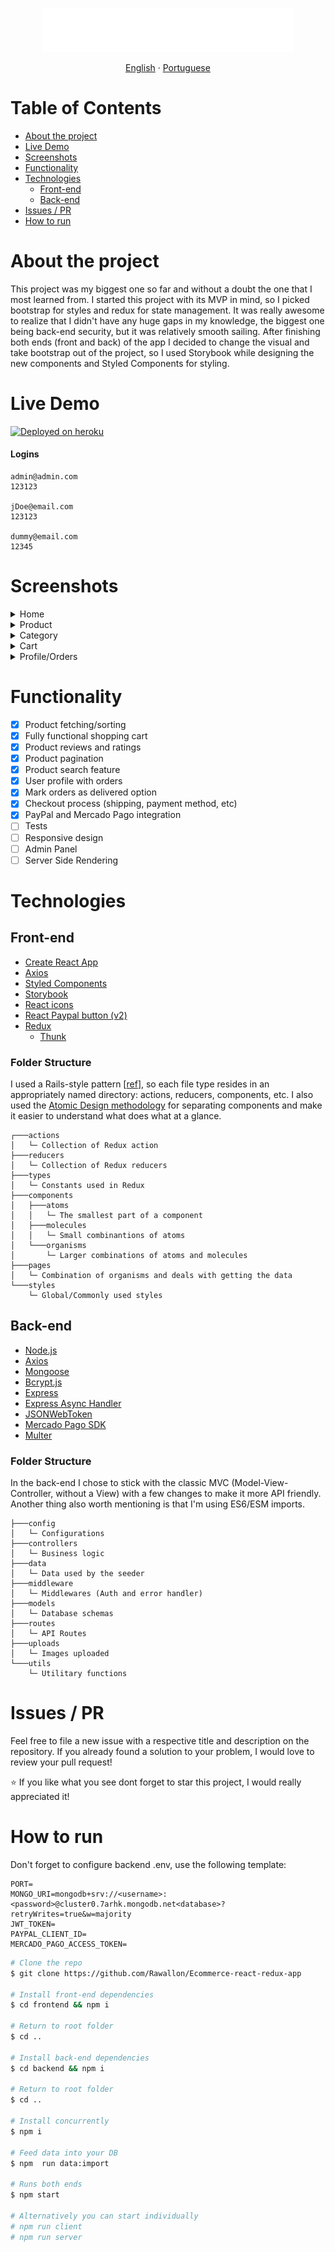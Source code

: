 <p align="center">
    <img src='./.readme/logo.svg' height="70">
</p>

<p align="center">
    <a href="README.md">English</a>
    ·
    <a href="README-PT.md">Portuguese</a>
 </p>

# Table of Contents

- [About the project](#About-the-project)
- [Live Demo](#Live-Demo)
- [Screenshots](#Screenshots)
- [Functionality](#Functionality)
- [Technologies](#Technologies)
  - [Front-end](#Front-end)
  - [Back-end](#Back-end)
- [Issues / PR](#Issues-/-PR)
- [How to run](#How-to-run)

# About the project

This project was my biggest one so far and without a doubt the one that I most learned from. I started this project with its MVP in mind, so I picked bootstrap for styles and redux for state management. It was really awesome to realize that I didn't have any huge gaps in my knowledge, the biggest one being back-end security, but it was relatively smooth sailing. After finishing both ends (front and back) of the app I decided to change the visual and take bootstrap out of the project, so I used Storybook while designing the new components and Styled Components for styling.

# Live Demo

<a title="Deployed on heroku" href="http://shopay-app.herokuapp.com/">
<img alt="Deployed on heroku" src="https://img.shields.io/badge/Deployed%20on%20heroku-%239E7CC1?style=plastic&logo=heroku&logoColor=white" width="200px" />
</a>

#### Logins

```
admin@admin.com
123123

jDoe@email.com
123123

dummy@email.com
12345
```

# Screenshots

<details><summary>Home</summary>
<p>
<img src="./.readme/home.jpg" >
</p>
</details>
<details><summary>Product</summary>
<p>
<img src="./.readme/product.jpg" >
</p>
</details>
<details><summary>Category</summary>
<p>
<img src="./.readme/category.jpg" >
</p>
</details>
<details><summary>Cart</summary>
<p>
<img src="./.readme/cart.jpg" >
</p>
</details>
<details><summary>Profile/Orders</summary>
<p>
<img src="./.readme/profile.jpg" >
</p>
</details>

# Functionality

- [x] Product fetching/sorting
- [x] Fully functional shopping cart
- [x] Product reviews and ratings
- [x] Product pagination
- [x] Product search feature
- [x] User profile with orders
- [x] Mark orders as delivered option
- [x] Checkout process (shipping, payment method, etc)
- [x] PayPal and Mercado Pago integration
- [ ] Tests
- [ ] Responsive design
- [ ] Admin Panel
- [ ] Server Side Rendering

# Technologies

## Front-end

- [Create React App](https://create-react-app.dev/)
- [Axios](https://github.com/axios/axios)
- [Styled Components](https://styled-components.com/)
- [Storybook](https://storybook.js.org/)
- [React icons](https://react-icons.github.io/react-icons/)
- [React Paypal button (v2)](https://www.npmjs.com/package/react-paypal-button-v2)
- [Redux](https://react-redux.js.org/)
  - [Thunk](https://github.com/reduxjs/redux-thunk)

### Folder Structure

I used a Rails-style pattern [[ref](https://livebook.manning.com/book/redux-in-action/chapter-11/9)], so each file type resides in an appropriately named directory: actions, reducers, components, etc. I also used the [Atomic Design methodology](https://atomicdesign.bradfrost.com/chapter-2/) for separating components and make it easier to understand what does what at a glance.

```
┌───actions
│   └─ Collection of Redux action
├───reducers
│   └─ Collection of Redux reducers
├───types
│   └─ Constants used in Redux
├───components
│   ├───atoms
│   │   └─ The smallest part of a component
│   ├───molecules
│   │   └─ Small combinantions of atoms
│   └───organisms
│       └─ Larger combinations of atoms and molecules
├───pages
│   └─ Combination of organisms and deals with getting the data
└───styles
    └─ Global/Commonly used styles
```

## Back-end

- [Node.js](https://nodejs.org/en/)
- [Axios](https://github.com/axios/axios)
- [Mongoose](https://mongoosejs.com/)
- [Bcrypt.js](https://github.com/dcodeIO/bcrypt.js)
- [Express](https://expressjs.com/pt-br/)
- [Express Async Handler](https://github.com/Abazhenov/express-async-handler#readme)
- [JSONWebToken](https://jwt.io/)
- [Mercado Pago SDK](https://github.com/mercadopago/sdk-nodejs)
- [Multer](https://github.com/expressjs/multer)

### Folder Structure

In the back-end I chose to stick with the classic MVC (Model-View-Controller, without a View) with a few changes to make it more API friendly. Another thing also worth mentioning is that I'm using ES6/ESM imports.

```
├───config
│   └─ Configurations
├───controllers
│   └─ Business logic
├───data
│   └─ Data used by the seeder
├───middleware
│   └─ Middlewares (Auth and error handler)
├───models
│   └─ Database schemas
├───routes
│   └─ API Routes
├───uploads
│   └─ Images uploaded
└───utils
    └─ Utilitary functions
```

# Issues / PR

Feel free to file a new issue with a respective title and description on the repository. If you already found a solution to your problem, I would love to review your pull request!

⭐ If you like what you see dont forget to star this project, I would really appreciated it!

# How to run

Don't forget to configure backend .env, use the following template:

```
PORT=
MONGO_URI=mongodb+srv://<username>:<password>@cluster0.7arhk.mongodb.net<database>?retryWrites=true&w=majority
JWT_TOKEN=
PAYPAL_CLIENT_ID=
MERCADO_PAGO_ACCESS_TOKEN=
```

```bash
# Clone the repo
$ git clone https://github.com/Rawallon/Ecommerce-react-redux-app

# Install front-end dependencies
$ cd frontend && npm i

# Return to root folder
$ cd ..

# Install back-end dependencies
$ cd backend && npm i

# Return to root folder
$ cd ..

# Install concurrently
$ npm i

# Feed data into your DB
$ npm  run data:import

# Runs both ends
$ npm start

# Alternatively you can start individually
# npm run client
# npm run server
```
